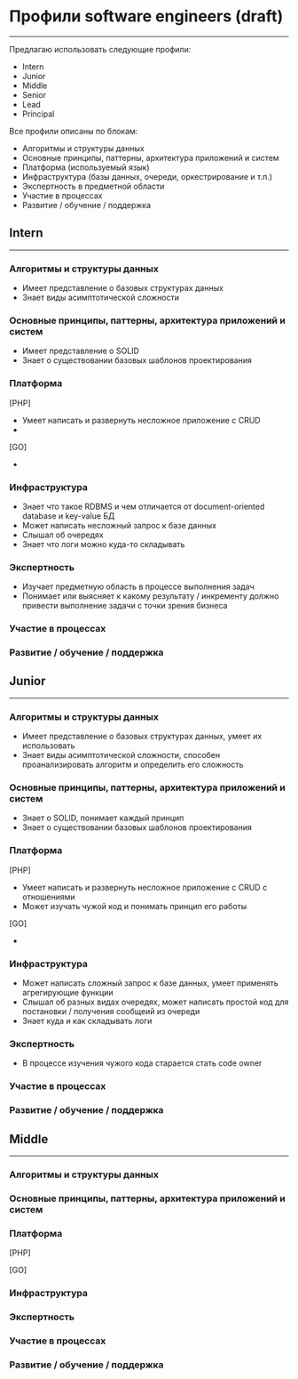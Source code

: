 # Профили software engineers (draft)
<hr>

Предлагаю использовать следующие профили:

- Intern
- Junior
- Middle
- Senior
- Lead
- Principal

Все профили описаны по блокам:

- Алгоритмы и структуры данных
- Основные принципы, паттерны, архитектура приложений и систем
- Платформа (используемый язык)
- Инфраструктура (базы данных, очереди, оркестрирование и т.п.)
- Экспертность в предметной области
- Участие в процессах
- Развитие / обучение / поддержка

## Intern
<hr>

### Алгоритмы и структуры данных

- Имеет представление о базовых структурах данных
- Знает виды асимптотической сложности

### Основные принципы, паттерны, архитектура приложений и систем

- Имеет представление о SOLID
- Знает о существовании базовых шаблонов проектирования

### Платформа

[PHP]
- Умеет написать и развернуть несложное приложение с CRUD 
- 

[GO]

-

### Инфраструктура

- Знает что такое RDBMS и чем отличается от document-oriented database и key-value БД
- Может написать несложный запрос к базе данных
- Слышал об очередях
- Знает что логи можно куда-то складывать

### Экспертность
- Изучает предметную область в процессе выполнения задач
- Понимает или выясняет к какому результату / инкременту должно привести выполнение задачи с точки зрения бизнеса


### Участие в процессах

### Развитие / обучение / поддержка


## Junior
<hr>


### Алгоритмы и структуры данных

- Имеет представление о базовых структурах данных, умеет их использовать
- Знает виды асимптотической сложности, способен проанализировать алгоритм и определить его сложность

### Основные принципы, паттерны, архитектура приложений и систем

- Знает о SOLID, понимает каждый принцип
- Знает о существовании базовых шаблонов проектирования

### Платформа

[PHP]
- Умеет написать и развернуть несложное приложение с CRUD с отношениями
- Может изучать чужой код и понимать принцип его работы 

[GO]

-

### Инфраструктура

- Может написать сложный запрос к базе данных, умеет применять агрегирующие функции
- Слышал об разных видах очередях, может написать простой код для постановки / получения сообщеий из очереди 
- Знает куда и как складывать логи

### Экспертность
- В процессе изучения чужого кода старается стать code owner

### Участие в процессах

### Развитие / обучение / поддержка


## Middle
<hr>

### Алгоритмы и структуры данных


### Основные принципы, паттерны, архитектура приложений и систем


### Платформа

[PHP]

[GO]

### Инфраструктура

### Экспертность

### Участие в процессах

### Развитие / обучение / поддержка